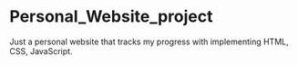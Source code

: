 # Personal_Website_project
Just a personal website that tracks my progress with implementing HTML, CSS, JavaScript.
